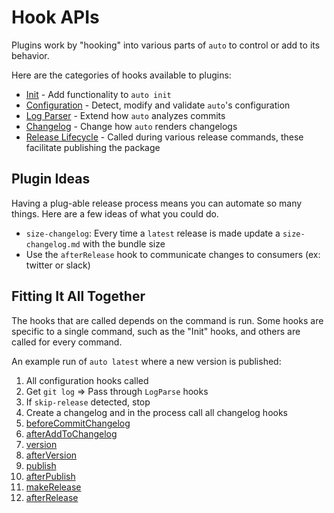 # Hook APIs

Plugins work by "hooking" into various parts of `auto` to control or add to its behavior.

Here are the categories of hooks available to plugins:

- [Init](./init-hooks.md) - Add functionality to `auto init`
- [Configuration](./configuration-hooks.md) - Detect, modify and validate `auto`'s configuration
- [Log Parser](./log-parse-hooks.md) - Extend how `auto` analyzes commits
- [Changelog](./changelog-hooks.md) - Change how `auto` renders changelogs
- [Release Lifecycle](./release-lifecycle-hooks.md) - Called during various release commands, these facilitate publishing the package

## Plugin Ideas

Having a plug-able release process means you can automate so many things.
Here are a few ideas of what you could do.

- `size-changelog`: Every time a `latest` release is made update a `size-changelog.md` with the bundle size
- Use the `afterRelease` hook to communicate changes to consumers (ex: twitter or slack)

## Fitting It All Together

The hooks that are called depends on the command is run.
Some hooks are specific to a single command, such as the "Init" hooks, and others are called for every command.

An example run of `auto latest` where a new version is published:

1. All configuration hooks called
2. Get `git log` => Pass through `LogParse` hooks
3. If `skip-release` detected, stop
4. Create a changelog and in the process call all changelog hooks
5. [beforeCommitChangelog](./release-lifecycle-hooks.md#beforecommitchangelog)
6. [afterAddToChangelog](./release-lifecycle-hooks.md#afterAddToChangelog)
7. [version](./release-lifecycle-hooks.md##version)
8. [afterVersion](./release-lifecycle-hooks.md##afterversion)
9. [publish](./release-lifecycle-hooks.md##publish)
10. [afterPublish](./release-lifecycle-hooks.md##afterpublish)
11. [makeRelease](./release-lifecycle-hooks.md##makerelease)
12. [afterRelease](./release-lifecycle-hooks.md##afterrelease)
